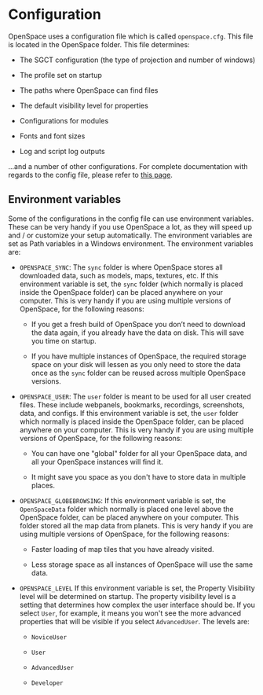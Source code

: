 # Configuration

OpenSpace uses a configuration file which is called `openspace.cfg`. This file is located in the OpenSpace folder. This file determines:

- The SGCT configuration (the type of projection and number of windows)

- The profile set on startup

- The paths where OpenSpace can find files

- The default visibility level for properties

- Configurations for modules

- Fonts and font sizes

- Log and script log outputs

...and a number of other configurations. For complete documentation with regards to the config file, please refer to [this page](#core_configuration).

## Environment variables

Some of the configurations in the config file can use environment variables. These can be very handy if you use OpenSpace a lot, as they will speed up and / or customize your setup automatically. The environment variables are set as Path variables in a Windows environment. The environment variables are:

- `OPENSPACE_SYNC`: The `sync` folder is where OpenSpace stores all downloaded data, such as models, maps, textures, etc. If this environment variable is set, the `sync` folder (which normally is placed inside the OpenSpace folder) can be placed anywhere on your computer. This is very handy if you are using multiple versions of OpenSpace, for the following reasons:

  - If you get a fresh build of OpenSpace you don’t need to download the data again, if you already have the data on disk. This will save you time on startup.

  - If you have multiple instances of OpenSpace, the required storage space on your disk will lessen as you only need to store the data once as the `sync` folder can be reused across multiple OpenSpace versions.

- `OPENSPACE_USER`: The `user` folder is meant to be used for all user created files. These include webpanels, bookmarks, recordings, screenshots, data, and configs. If this environment variable is set, the `user` folder which normally is placed inside the OpenSpace folder, can be placed anywhere on your computer. This is very handy if you are using multiple versions of OpenSpace, for the following reasons:

  - You can have one "global" folder for all your OpenSpace data, and all your OpenSpace instances will find it.

  - It might save you space as you don't have to store data in multiple places.

- `OPENSPACE_GLOBEBROWSING`: If this environment variable is set, the `OpenSpaceData` folder which normally is placed one level above the OpenSpace folder, can be placed anywhere on your computer. This folder stored all the map data from planets. This is very handy if you are using multiple versions of OpenSpace, for the following reasons:

  - Faster loading of map tiles that you have already visited.

  - Less storage space as all instances of OpenSpace will use the same data.

- `OPENSPACE_LEVEL` If this environment variable is set, the Property Visibility level will be determined on startup. The property visibility level is a setting that determines how complex the user interface should be. If you select `User`, for example, it means you won't see the more advanced properties that will be visible if you select `AdvancedUser`. The levels are:

  - `NoviceUser`

  - `User`

  - `AdvancedUser`

  - `Developer`
